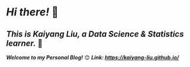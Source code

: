 # ***Hi there!*** :wave:
## ***This is Kaiyang Liu, a Data Science & Statistics learner.*** 🎇
***Welcome to my Personal Blog!*** 😊
***Link: https://kaiyang-liu.github.io/***
